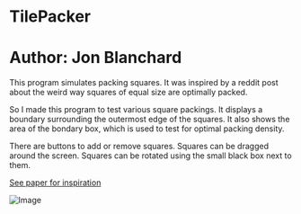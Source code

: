# TilePacker
# Author: Jon Blanchard

This program simulates packing squares. It was inspired by a reddit post
about the weird way squares of equal size are optimally packed.

So I made this program to test various square packings. It displays a boundary
surrounding the outermost edge of the squares. It also shows the area of the
bondary box, which is used to test for optimal packing density.

There are buttons to add or remove squares.
Squares can be dragged around the screen.
Squares can be rotated using the small black box next to them.

[See paper for inspiration](https://www.combinatorics.org/files/Surveys/ds7/ds7v5-2009/ds7-2009.html)

![Image](https://i.ibb.co/fqvgGz0/Screenshot-2023-04-27-040748.png)
